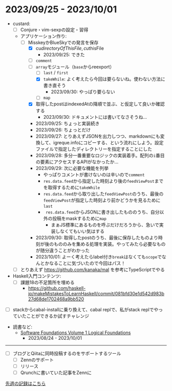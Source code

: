 # 2023/09/25 - 2023/10/01

- custard:
    - [ ] Conjure・vim-sexpの設定・習得
    - アプリケーション作り:
        - [ ] MisskeyかBlueSkyでの発言を保存
            - [x] cu$directoryOfThisFile, cu$thisFile
                - 2023/09/25: できた
            - [ ] `comment`
            - [ ] `array`モジュール（`base`からreexport）
                - [ ] `last` / `first`
                - [x] `takeWhile`: よく考えたら今回は要らないね。使わない方法に書き直そう
                    - 2023/09/30: やっぱり要らない
                - [ ] `map`
            - [x] 取得したpostはindexedAtの降順で並ぶ、と仮定して良いか確認する
                - 2023/09/30: ドキュメントには書いてなさそうね...
            - 2023/09/25: ちょっと実装続き
            - 2023/09/26: ちょっとだけ
            - 2023/09/27: とりあえずJSONを出力しつつ、markdownにも変換して、igreque.infoにコピーする、という流れにしよう。設定ファイルで指定したディレクトリーを指定することにした
            - 2023/09/28: 多分一番重要なロジックの実装着手。配列の`i`番目の要素にアクセスするAPIがなかったか...
            - 2023/09/29: 次に必要な機能を列挙
                - やっぱりコメントが書けないのは辛いので`comment`
                - `res.data.feed`から指定した時刻より後の`feedViewPost`までを取得するために`takeWhile`
                - `res.data.feed`から取り出した`feedViewPost`のうち、最後の`feedViewPost`が指定した時刻より前かどうかを見るために`last`
                - ` res.data.feed`からJSONに書き出したもののうち、自分以外の投稿をmaskするために`map`
                    - まぁJS標準にあるものを呼ぶだけだろうから、急いで実装しなくてもいい気はする
            - 2023/09/30: 取得したpostのうち、最後に保存したものより時刻が後のもののみを集める処理を実装。やってみたら必要なものが随分違うことがわかった
            - 2023/10/01: よーく考えたらlabel付き`break`はなくても`scope`でなんとかなることに気づいたので今回はパス！
    - [ ] とりあえず <https://github.com/kanaka/mal> を参考にTypeScriptでやる
- Haskell入門コンテンツ:
    - [ ] 課題18の不足箇所を埋める
        - <https://github.com/haskell-jp/makeMistakesToLearnHaskell/commit/081bfd30e1d542d983b27d68de1702468a9bb520>
- [ ] stackからcabal-installに乗り換えて、cabal replで、私がstack replでやっていたことができるか試すチャレンジ
- 読書など:
    - [Software Foundations Volume 1 Logical Foundations](https://softwarefoundations.cis.upenn.edu/lf-current/index.html)
        - 2023/08/24 - 2023/10/01

------

- [ ] ブログとQiitaに同時投稿するのをサポートするツール
    - [ ] Zennのサポート
    - [ ] リリース
    - [ ] Qrunchに書いていた記事をZennに

[先週の記録はこちら](https://github.com/igrep/daily-commits/blob/913f5c1b008f1c8ce78418ea66b1fada574ae621/yesterday.md)
